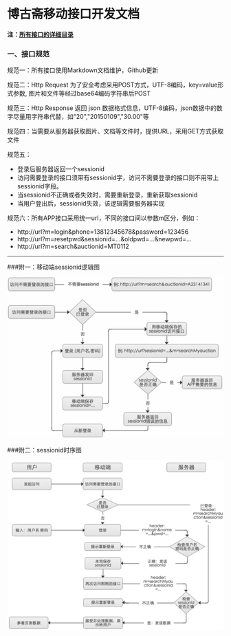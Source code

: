 # 博古斋移动接口开发文档

**注：[所有接口的详细目录](接口目录.md)**

### 一、接口规范

规范一：所有接口使用Markdown文档维护，Github更新
 
规范二：Http Request 为了安全考虑采用POST方式，UTF-8编码，key=value形式参数, 图片和文件等经过base64编码字符串后POST
 
规范三：Http Response 返回 json 数据格式信息，UTF-8编码，json数据中的数字尽量用字符串代替，如"20","20150109","30.00"等
 
规范四：当需要从服务器获取图片、文档等文件时，提供URL，采用GET方式获取文件
 
规范五：

- 登录后服务器返回一个sessionid
- 访问需要登录的接口须带有sessionid字，访问不需要登录的接口则不用带上sessionid字段。 
- 当sessionid不正确或者失效时，需要重新登录，重新获取sessionid
- 当用户登出后，sessionid失效，该逻辑需要服务器实现

 
规范六：所有APP接口采用统一url，不同的接口间以参数m区分，例如：  

- http://url?m=login&phone=13812345678&password=123456
- http://url?m=resetpwd&sessionid=...&oldpwd=...&newpwd=...
- http://url?m=search&auctionid=MT0112

--- 

###附一：移动端sessionid逻辑图

<img src="res/sessionid_logic.png" width="650"></img> 

###附二：sessionid时序图

<img src="res/sessionid_time_logic.png" width="650"></img> 